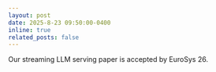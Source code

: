 ```yaml
---
layout: post
date: 2025-8-23 09:50:00-0400
inline: true
related_posts: false
---
```


Our streaming LLM serving paper is accepted by EuroSys 26.